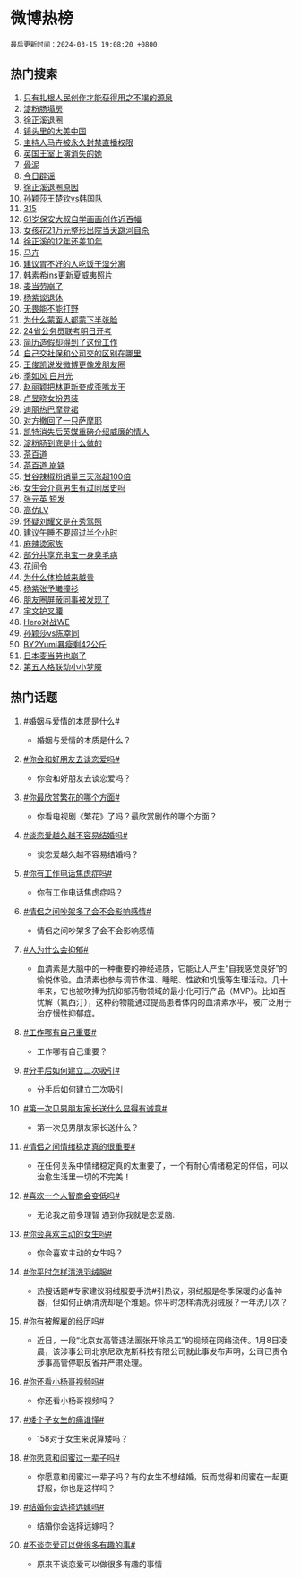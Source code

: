 # 微博热榜

`最后更新时间：2024-03-15 19:08:20 +0800`

## 热门搜索

1. [只有扎根人民创作才能获得用之不竭的源泉](https://m.weibo.cn/search?containerid=100103type%3D1%26t%3D10%26q%3D%23%E5%8F%AA%E6%9C%89%E6%89%8E%E6%A0%B9%E4%BA%BA%E6%B0%91%E5%88%9B%E4%BD%9C%E6%89%8D%E8%83%BD%E8%8E%B7%E5%BE%97%E7%94%A8%E4%B9%8B%E4%B8%8D%E7%AB%AD%E7%9A%84%E6%BA%90%E6%B3%89%23&stream_entry_id=51&isnewpage=1&extparam=seat%3D1%26dgr%3D0%26stream_entry_id%3D51%26q%3D%2523%25E5%258F%25AA%25E6%259C%2589%25E6%2589%258E%25E6%25A0%25B9%25E4%25BA%25BA%25E6%25B0%2591%25E5%2588%259B%25E4%25BD%259C%25E6%2589%258D%25E8%2583%25BD%25E8%258E%25B7%25E5%25BE%2597%25E7%2594%25A8%25E4%25B9%258B%25E4%25B8%258D%25E7%25AB%25AD%25E7%259A%2584%25E6%25BA%2590%25E6%25B3%2589%2523%26c_type%3D51%26filter_type%3Drealtimehot%26pos%3D0%26cate%3D10103%26display_time%3D1710500899%26pre_seqid%3D171050089941103275248)
1. [淀粉肠塌房](https://m.weibo.cn/search?containerid=100103type%3D1%26t%3D10%26q%3D%E6%B7%80%E7%B2%89%E8%82%A0%E5%A1%8C%E6%88%BF&stream_entry_id=31&isnewpage=1&extparam=seat%3D1%26flag%3D4%26dgr%3D0%26stream_entry_id%3D31%26c_type%3D31%26cate%3D5001%26band_rank%3D1%26lcate%3D5001%26realpos%3D1%26filter_type%3Drealtimehot%26pos%3D0%26q%3D%25E6%25B7%2580%25E7%25B2%2589%25E8%2582%25A0%25E5%25A1%258C%25E6%2588%25BF%26display_time%3D1710500899%26pre_seqid%3D171050089941103275248)
1. [徐正溪退圈](https://m.weibo.cn/search?containerid=100103type%3D1%26t%3D10%26q%3D%23%E5%BE%90%E6%AD%A3%E6%BA%AA%E9%80%80%E5%9C%88%23&stream_entry_id=31&isnewpage=1&extparam=seat%3D1%26flag%3D16%26dgr%3D0%26stream_entry_id%3D31%26c_type%3D31%26cate%3D5001%26band_rank%3D2%26lcate%3D5001%26realpos%3D2%26filter_type%3Drealtimehot%26pos%3D1%26q%3D%2523%25E5%25BE%2590%25E6%25AD%25A3%25E6%25BA%25AA%25E9%2580%2580%25E5%259C%2588%2523%26display_time%3D1710500899%26pre_seqid%3D171050089941103275248)
1. [镜头里的大美中国](https://m.weibo.cn/search?containerid=100103type%3D1%26t%3D10%26q%3D%23%E9%95%9C%E5%A4%B4%E9%87%8C%E7%9A%84%E5%A4%A7%E7%BE%8E%E4%B8%AD%E5%9B%BD%23&stream_entry_id=31&isnewpage=1&extparam=seat%3D1%26flag%3D32768%26dgr%3D0%26stream_entry_id%3D31%26c_type%3D31%26cate%3D5001%26band_rank%3D3%26lcate%3D5001%26realpos%3D3%26filter_type%3Drealtimehot%26pos%3D2%26q%3D%2523%25E9%2595%259C%25E5%25A4%25B4%25E9%2587%258C%25E7%259A%2584%25E5%25A4%25A7%25E7%25BE%258E%25E4%25B8%25AD%25E5%259B%25BD%2523%26display_time%3D1710500899%26pre_seqid%3D171050089941103275248)
1. [主持人马卉被永久封禁直播权限](https://m.weibo.cn/search?containerid=100103type%3D1%26t%3D10%26q%3D%23%E4%B8%BB%E6%8C%81%E4%BA%BA%E9%A9%AC%E5%8D%89%E8%A2%AB%E6%B0%B8%E4%B9%85%E5%B0%81%E7%A6%81%E7%9B%B4%E6%92%AD%E6%9D%83%E9%99%90%23&stream_entry_id=31&isnewpage=1&extparam=seat%3D1%26flag%3D2%26dgr%3D0%26stream_entry_id%3D31%26c_type%3D31%26cate%3D5001%26band_rank%3D4%26lcate%3D5001%26realpos%3D4%26filter_type%3Drealtimehot%26pos%3D3%26q%3D%2523%25E4%25B8%25BB%25E6%258C%2581%25E4%25BA%25BA%25E9%25A9%25AC%25E5%258D%2589%25E8%25A2%25AB%25E6%25B0%25B8%25E4%25B9%2585%25E5%25B0%2581%25E7%25A6%2581%25E7%259B%25B4%25E6%2592%25AD%25E6%259D%2583%25E9%2599%2590%2523%26display_time%3D1710500899%26pre_seqid%3D171050089941103275248)
1. [英国王室上演消失的她](https://m.weibo.cn/search?containerid=100103type%3D1%26t%3D10%26q%3D%23%E8%8B%B1%E5%9B%BD%E7%8E%8B%E5%AE%A4%E4%B8%8A%E6%BC%94%E6%B6%88%E5%A4%B1%E7%9A%84%E5%A5%B9%23&stream_entry_id=31&isnewpage=1&extparam=seat%3D1%26flag%3D1%26dgr%3D0%26stream_entry_id%3D31%26c_type%3D31%26cate%3D5001%26band_rank%3D5%26lcate%3D5001%26realpos%3D5%26filter_type%3Drealtimehot%26pos%3D4%26q%3D%2523%25E8%258B%25B1%25E5%259B%25BD%25E7%258E%258B%25E5%25AE%25A4%25E4%25B8%258A%25E6%25BC%2594%25E6%25B6%2588%25E5%25A4%25B1%25E7%259A%2584%25E5%25A5%25B9%2523%26display_time%3D1710500899%26pre_seqid%3D171050089941103275248)
1. [骨泥](https://m.weibo.cn/search?containerid=100103type%3D1%26t%3D10%26q%3D%E9%AA%A8%E6%B3%A5&stream_entry_id=31&isnewpage=1&extparam=seat%3D1%26flag%3D1%26dgr%3D0%26stream_entry_id%3D31%26c_type%3D31%26cate%3D5001%26band_rank%3D6%26lcate%3D5001%26realpos%3D6%26filter_type%3Drealtimehot%26pos%3D5%26q%3D%25E9%25AA%25A8%25E6%25B3%25A5%26display_time%3D1710500899%26pre_seqid%3D171050089941103275248)
1. [今日辟谣](https://m.weibo.cn/search?containerid=100103type%3D1%26t%3D10%26q%3D%23%E4%BB%8A%E6%97%A5%E8%BE%9F%E8%B0%A3%23&stream_entry_id=31&isnewpage=1&extparam=seat%3D1%26dgr%3D0%26stream_entry_id%3D31%26c_type%3D31%26adid%3D225730%26cate%3D5001%26band_rank%3D7%26is_ad_pos%3D1%26lcate%3D5001%26filter_type%3Drealtimehot%26pos%3D6%26q%3D%2523%25E4%25BB%258A%25E6%2597%25A5%25E8%25BE%259F%25E8%25B0%25A3%2523%26display_time%3D1710500899%26pre_seqid%3D171050089941103275248)
1. [徐正溪退圈原因](https://m.weibo.cn/search?containerid=100103type%3D1%26t%3D10%26q%3D%23%E5%BE%90%E6%AD%A3%E6%BA%AA%E9%80%80%E5%9C%88%E5%8E%9F%E5%9B%A0%23&stream_entry_id=31&isnewpage=1&extparam=seat%3D1%26flag%3D1%26dgr%3D0%26stream_entry_id%3D31%26c_type%3D31%26cate%3D5001%26band_rank%3D7%26lcate%3D5001%26realpos%3D7%26filter_type%3Drealtimehot%26pos%3D7%26q%3D%2523%25E5%25BE%2590%25E6%25AD%25A3%25E6%25BA%25AA%25E9%2580%2580%25E5%259C%2588%25E5%258E%259F%25E5%259B%25A0%2523%26display_time%3D1710500899%26pre_seqid%3D171050089941103275248)
1. [孙颖莎王楚钦vs韩国队](https://m.weibo.cn/search?containerid=100103type%3D1%26t%3D10%26q%3D%23%E5%AD%99%E9%A2%96%E8%8E%8E%E7%8E%8B%E6%A5%9A%E9%92%A6vs%E9%9F%A9%E5%9B%BD%E9%98%9F%23&stream_entry_id=31&isnewpage=1&extparam=seat%3D1%26flag%3D1%26dgr%3D0%26stream_entry_id%3D31%26c_type%3D31%26cate%3D5001%26band_rank%3D8%26lcate%3D5001%26realpos%3D8%26filter_type%3Drealtimehot%26pos%3D8%26q%3D%2523%25E5%25AD%2599%25E9%25A2%2596%25E8%258E%258E%25E7%258E%258B%25E6%25A5%259A%25E9%2592%25A6vs%25E9%259F%25A9%25E5%259B%25BD%25E9%2598%259F%2523%26display_time%3D1710500899%26pre_seqid%3D171050089941103275248)
1. [315](https://m.weibo.cn/search?containerid=100103type%3D1%26t%3D10%26q%3D315&stream_entry_id=31&isnewpage=1&extparam=seat%3D1%26flag%3D16%26dgr%3D0%26stream_entry_id%3D31%26c_type%3D31%26cate%3D5001%26band_rank%3D9%26lcate%3D5001%26realpos%3D9%26filter_type%3Drealtimehot%26pos%3D9%26q%3D315%26display_time%3D1710500899%26pre_seqid%3D171050089941103275248)
1. [61岁保安大叔自学画画创作近百幅](https://m.weibo.cn/search?containerid=100103type%3D1%26t%3D10%26q%3D%2361%E5%B2%81%E4%BF%9D%E5%AE%89%E5%A4%A7%E5%8F%94%E8%87%AA%E5%AD%A6%E7%94%BB%E7%94%BB%E5%88%9B%E4%BD%9C%E8%BF%91%E7%99%BE%E5%B9%85%23&stream_entry_id=31&isnewpage=1&extparam=seat%3D1%26flag%3D32768%26dgr%3D0%26stream_entry_id%3D31%26c_type%3D31%26cate%3D5001%26band_rank%3D10%26lcate%3D5001%26realpos%3D10%26filter_type%3Drealtimehot%26pos%3D10%26q%3D%252361%25E5%25B2%2581%25E4%25BF%259D%25E5%25AE%2589%25E5%25A4%25A7%25E5%258F%2594%25E8%2587%25AA%25E5%25AD%25A6%25E7%2594%25BB%25E7%2594%25BB%25E5%2588%259B%25E4%25BD%259C%25E8%25BF%2591%25E7%2599%25BE%25E5%25B9%2585%2523%26display_time%3D1710500899%26pre_seqid%3D171050089941103275248)
1. [女孩花21万元整形出院当天跳河自杀](https://m.weibo.cn/search?containerid=100103type%3D1%26t%3D10%26q%3D%23%E5%A5%B3%E5%AD%A9%E8%8A%B121%E4%B8%87%E5%85%83%E6%95%B4%E5%BD%A2%E5%87%BA%E9%99%A2%E5%BD%93%E5%A4%A9%E8%B7%B3%E6%B2%B3%E8%87%AA%E6%9D%80%23&stream_entry_id=31&isnewpage=1&extparam=seat%3D1%26flag%3D2%26dgr%3D0%26stream_entry_id%3D31%26c_type%3D31%26cate%3D5001%26band_rank%3D11%26lcate%3D5001%26realpos%3D11%26filter_type%3Drealtimehot%26pos%3D11%26q%3D%2523%25E5%25A5%25B3%25E5%25AD%25A9%25E8%258A%25B121%25E4%25B8%2587%25E5%2585%2583%25E6%2595%25B4%25E5%25BD%25A2%25E5%2587%25BA%25E9%2599%25A2%25E5%25BD%2593%25E5%25A4%25A9%25E8%25B7%25B3%25E6%25B2%25B3%25E8%2587%25AA%25E6%259D%2580%2523%26display_time%3D1710500899%26pre_seqid%3D171050089941103275248)
1. [徐正溪的12年还差10年](https://m.weibo.cn/search?containerid=100103type%3D1%26t%3D10%26q%3D%23%E5%BE%90%E6%AD%A3%E6%BA%AA%E7%9A%8412%E5%B9%B4%E8%BF%98%E5%B7%AE10%E5%B9%B4%23&stream_entry_id=31&isnewpage=1&extparam=seat%3D1%26flag%3D0%26dgr%3D0%26stream_entry_id%3D31%26c_type%3D31%26cate%3D5001%26band_rank%3D12%26lcate%3D5001%26realpos%3D12%26filter_type%3Drealtimehot%26pos%3D12%26q%3D%2523%25E5%25BE%2590%25E6%25AD%25A3%25E6%25BA%25AA%25E7%259A%258412%25E5%25B9%25B4%25E8%25BF%2598%25E5%25B7%25AE10%25E5%25B9%25B4%2523%26display_time%3D1710500899%26pre_seqid%3D171050089941103275248)
1. [马卉](https://m.weibo.cn/search?containerid=100103type%3D1%26t%3D10%26q%3D%E9%A9%AC%E5%8D%89&stream_entry_id=31&isnewpage=1&extparam=seat%3D1%26flag%3D0%26dgr%3D0%26stream_entry_id%3D31%26c_type%3D31%26cate%3D5001%26band_rank%3D13%26lcate%3D5001%26realpos%3D13%26filter_type%3Drealtimehot%26pos%3D13%26q%3D%25E9%25A9%25AC%25E5%258D%2589%26display_time%3D1710500899%26pre_seqid%3D171050089941103275248)
1. [建议胃不好的人吃饭干湿分离](https://m.weibo.cn/search?containerid=100103type%3D1%26t%3D10%26q%3D%23%E5%BB%BA%E8%AE%AE%E8%83%83%E4%B8%8D%E5%A5%BD%E7%9A%84%E4%BA%BA%E5%90%83%E9%A5%AD%E5%B9%B2%E6%B9%BF%E5%88%86%E7%A6%BB%23&stream_entry_id=31&isnewpage=1&extparam=seat%3D1%26flag%3D1%26dgr%3D0%26stream_entry_id%3D31%26c_type%3D31%26cate%3D5001%26band_rank%3D14%26lcate%3D5001%26realpos%3D14%26filter_type%3Drealtimehot%26pos%3D14%26q%3D%2523%25E5%25BB%25BA%25E8%25AE%25AE%25E8%2583%2583%25E4%25B8%258D%25E5%25A5%25BD%25E7%259A%2584%25E4%25BA%25BA%25E5%2590%2583%25E9%25A5%25AD%25E5%25B9%25B2%25E6%25B9%25BF%25E5%2588%2586%25E7%25A6%25BB%2523%26display_time%3D1710500899%26pre_seqid%3D171050089941103275248)
1. [韩素希ins更新夏威夷照片](https://m.weibo.cn/search?containerid=100103type%3D1%26t%3D10%26q%3D%23%E9%9F%A9%E7%B4%A0%E5%B8%8Cins%E6%9B%B4%E6%96%B0%E5%A4%8F%E5%A8%81%E5%A4%B7%E7%85%A7%E7%89%87%23&stream_entry_id=31&isnewpage=1&extparam=seat%3D1%26flag%3D0%26dgr%3D0%26stream_entry_id%3D31%26c_type%3D31%26cate%3D5001%26band_rank%3D15%26lcate%3D5001%26realpos%3D15%26filter_type%3Drealtimehot%26pos%3D15%26q%3D%2523%25E9%259F%25A9%25E7%25B4%25A0%25E5%25B8%258Cins%25E6%259B%25B4%25E6%2596%25B0%25E5%25A4%258F%25E5%25A8%2581%25E5%25A4%25B7%25E7%2585%25A7%25E7%2589%2587%2523%26display_time%3D1710500899%26pre_seqid%3D171050089941103275248)
1. [麦当劳崩了](https://m.weibo.cn/search?containerid=100103type%3D1%26t%3D10%26q%3D%E9%BA%A6%E5%BD%93%E5%8A%B3%E5%B4%A9%E4%BA%86&stream_entry_id=31&isnewpage=1&extparam=seat%3D1%26flag%3D0%26dgr%3D0%26stream_entry_id%3D31%26c_type%3D31%26cate%3D5001%26band_rank%3D16%26lcate%3D5001%26realpos%3D16%26filter_type%3Drealtimehot%26pos%3D16%26q%3D%25E9%25BA%25A6%25E5%25BD%2593%25E5%258A%25B3%25E5%25B4%25A9%25E4%25BA%2586%26display_time%3D1710500899%26pre_seqid%3D171050089941103275248)
1. [杨紫谈退休](https://m.weibo.cn/search?containerid=100103type%3D1%26t%3D10%26q%3D%23%E6%9D%A8%E7%B4%AB%E8%B0%88%E9%80%80%E4%BC%91%23&stream_entry_id=31&isnewpage=1&extparam=seat%3D1%26flag%3D1%26dgr%3D0%26stream_entry_id%3D31%26c_type%3D31%26cate%3D5001%26band_rank%3D17%26lcate%3D5001%26realpos%3D17%26filter_type%3Drealtimehot%26pos%3D17%26q%3D%2523%25E6%259D%25A8%25E7%25B4%25AB%25E8%25B0%2588%25E9%2580%2580%25E4%25BC%2591%2523%26display_time%3D1710500899%26pre_seqid%3D171050089941103275248)
1. [无畏能不能打野](https://m.weibo.cn/search?containerid=100103type%3D1%26t%3D10%26q%3D%E6%97%A0%E7%95%8F%E8%83%BD%E4%B8%8D%E8%83%BD%E6%89%93%E9%87%8E&stream_entry_id=31&isnewpage=1&extparam=seat%3D1%26flag%3D1%26dgr%3D0%26stream_entry_id%3D31%26c_type%3D31%26cate%3D5001%26band_rank%3D18%26lcate%3D5001%26realpos%3D18%26filter_type%3Drealtimehot%26pos%3D18%26q%3D%25E6%2597%25A0%25E7%2595%258F%25E8%2583%25BD%25E4%25B8%258D%25E8%2583%25BD%25E6%2589%2593%25E9%2587%258E%26display_time%3D1710500899%26pre_seqid%3D171050089941103275248)
1. [为什么蒙面人都蒙下半张脸](https://m.weibo.cn/search?containerid=100103type%3D1%26t%3D10%26q%3D%23%E4%B8%BA%E4%BB%80%E4%B9%88%E8%92%99%E9%9D%A2%E4%BA%BA%E9%83%BD%E8%92%99%E4%B8%8B%E5%8D%8A%E5%BC%A0%E8%84%B8%23&stream_entry_id=31&isnewpage=1&extparam=seat%3D1%26flag%3D1%26dgr%3D0%26stream_entry_id%3D31%26c_type%3D31%26cate%3D5001%26band_rank%3D19%26lcate%3D5001%26realpos%3D19%26filter_type%3Drealtimehot%26pos%3D19%26q%3D%2523%25E4%25B8%25BA%25E4%25BB%2580%25E4%25B9%2588%25E8%2592%2599%25E9%259D%25A2%25E4%25BA%25BA%25E9%2583%25BD%25E8%2592%2599%25E4%25B8%258B%25E5%258D%258A%25E5%25BC%25A0%25E8%2584%25B8%2523%26display_time%3D1710500899%26pre_seqid%3D171050089941103275248)
1. [24省公务员联考明日开考](https://m.weibo.cn/search?containerid=100103type%3D1%26t%3D10%26q%3D%2324%E7%9C%81%E5%85%AC%E5%8A%A1%E5%91%98%E8%81%94%E8%80%83%E6%98%8E%E6%97%A5%E5%BC%80%E8%80%83%23&stream_entry_id=31&isnewpage=1&extparam=seat%3D1%26flag%3D1%26dgr%3D0%26stream_entry_id%3D31%26c_type%3D31%26cate%3D5001%26band_rank%3D20%26lcate%3D5001%26realpos%3D20%26filter_type%3Drealtimehot%26pos%3D20%26q%3D%252324%25E7%259C%2581%25E5%2585%25AC%25E5%258A%25A1%25E5%2591%2598%25E8%2581%2594%25E8%2580%2583%25E6%2598%258E%25E6%2597%25A5%25E5%25BC%2580%25E8%2580%2583%2523%26display_time%3D1710500899%26pre_seqid%3D171050089941103275248)
1. [简历造假却得到了这份工作](https://m.weibo.cn/search?containerid=100103type%3D1%26t%3D10%26q%3D%E7%AE%80%E5%8E%86%E9%80%A0%E5%81%87%E5%8D%B4%E5%BE%97%E5%88%B0%E4%BA%86%E8%BF%99%E4%BB%BD%E5%B7%A5%E4%BD%9C&stream_entry_id=31&isnewpage=1&extparam=seat%3D1%26flag%3D1%26dgr%3D0%26stream_entry_id%3D31%26c_type%3D31%26cate%3D5001%26band_rank%3D21%26lcate%3D5001%26realpos%3D21%26filter_type%3Drealtimehot%26pos%3D21%26q%3D%25E7%25AE%2580%25E5%258E%2586%25E9%2580%25A0%25E5%2581%2587%25E5%258D%25B4%25E5%25BE%2597%25E5%2588%25B0%25E4%25BA%2586%25E8%25BF%2599%25E4%25BB%25BD%25E5%25B7%25A5%25E4%25BD%259C%26display_time%3D1710500899%26pre_seqid%3D171050089941103275248)
1. [自己交社保和公司交的区别在哪里](https://m.weibo.cn/search?containerid=100103type%3D1%26t%3D10%26q%3D%23%E8%87%AA%E5%B7%B1%E4%BA%A4%E7%A4%BE%E4%BF%9D%E5%92%8C%E5%85%AC%E5%8F%B8%E4%BA%A4%E7%9A%84%E5%8C%BA%E5%88%AB%E5%9C%A8%E5%93%AA%E9%87%8C%23&stream_entry_id=31&isnewpage=1&extparam=seat%3D1%26flag%3D1%26dgr%3D0%26stream_entry_id%3D31%26c_type%3D31%26cate%3D5001%26band_rank%3D22%26lcate%3D5001%26realpos%3D22%26filter_type%3Drealtimehot%26pos%3D22%26q%3D%2523%25E8%2587%25AA%25E5%25B7%25B1%25E4%25BA%25A4%25E7%25A4%25BE%25E4%25BF%259D%25E5%2592%258C%25E5%2585%25AC%25E5%258F%25B8%25E4%25BA%25A4%25E7%259A%2584%25E5%258C%25BA%25E5%2588%25AB%25E5%259C%25A8%25E5%2593%25AA%25E9%2587%258C%2523%26display_time%3D1710500899%26pre_seqid%3D171050089941103275248)
1. [王俊凯说发微博更像发朋友圈](https://m.weibo.cn/search?containerid=100103type%3D1%26t%3D10%26q%3D%23%E7%8E%8B%E4%BF%8A%E5%87%AF%E8%AF%B4%E5%8F%91%E5%BE%AE%E5%8D%9A%E6%9B%B4%E5%83%8F%E5%8F%91%E6%9C%8B%E5%8F%8B%E5%9C%88%23&stream_entry_id=31&isnewpage=1&extparam=seat%3D1%26flag%3D1%26dgr%3D0%26stream_entry_id%3D31%26c_type%3D31%26cate%3D5001%26band_rank%3D23%26lcate%3D5001%26realpos%3D23%26filter_type%3Drealtimehot%26pos%3D23%26q%3D%2523%25E7%258E%258B%25E4%25BF%258A%25E5%2587%25AF%25E8%25AF%25B4%25E5%258F%2591%25E5%25BE%25AE%25E5%258D%259A%25E6%259B%25B4%25E5%2583%258F%25E5%258F%2591%25E6%259C%258B%25E5%258F%258B%25E5%259C%2588%2523%26display_time%3D1710500899%26pre_seqid%3D171050089941103275248)
1. [季如风 白月光](https://m.weibo.cn/search?containerid=100103type%3D1%26t%3D10%26q%3D%E5%AD%A3%E5%A6%82%E9%A3%8E+%E7%99%BD%E6%9C%88%E5%85%89&stream_entry_id=31&isnewpage=1&extparam=seat%3D1%26flag%3D0%26dgr%3D0%26stream_entry_id%3D31%26c_type%3D31%26cate%3D5001%26band_rank%3D24%26lcate%3D5001%26realpos%3D24%26filter_type%3Drealtimehot%26pos%3D24%26q%3D%25E5%25AD%25A3%25E5%25A6%2582%25E9%25A3%258E%2520%25E7%2599%25BD%25E6%259C%2588%25E5%2585%2589%26display_time%3D1710500899%26pre_seqid%3D171050089941103275248)
1. [赵丽颖把林更新夸成歪嘴龙王](https://m.weibo.cn/search?containerid=100103type%3D1%26t%3D10%26q%3D%E8%B5%B5%E4%B8%BD%E9%A2%96%E6%8A%8A%E6%9E%97%E6%9B%B4%E6%96%B0%E5%A4%B8%E6%88%90%E6%AD%AA%E5%98%B4%E9%BE%99%E7%8E%8B&stream_entry_id=31&isnewpage=1&extparam=seat%3D1%26flag%3D1%26dgr%3D0%26stream_entry_id%3D31%26c_type%3D31%26cate%3D5001%26band_rank%3D25%26lcate%3D5001%26realpos%3D25%26filter_type%3Drealtimehot%26pos%3D25%26q%3D%25E8%25B5%25B5%25E4%25B8%25BD%25E9%25A2%2596%25E6%258A%258A%25E6%259E%2597%25E6%259B%25B4%25E6%2596%25B0%25E5%25A4%25B8%25E6%2588%2590%25E6%25AD%25AA%25E5%2598%25B4%25E9%25BE%2599%25E7%258E%258B%26display_time%3D1710500899%26pre_seqid%3D171050089941103275248)
1. [卢昱晓女扮男装](https://m.weibo.cn/search?containerid=100103type%3D1%26t%3D10%26q%3D%E5%8D%A2%E6%98%B1%E6%99%93%E5%A5%B3%E6%89%AE%E7%94%B7%E8%A3%85&stream_entry_id=31&isnewpage=1&extparam=seat%3D1%26flag%3D0%26dgr%3D0%26stream_entry_id%3D31%26c_type%3D31%26cate%3D5001%26band_rank%3D26%26lcate%3D5001%26realpos%3D26%26filter_type%3Drealtimehot%26pos%3D26%26q%3D%25E5%258D%25A2%25E6%2598%25B1%25E6%2599%2593%25E5%25A5%25B3%25E6%2589%25AE%25E7%2594%25B7%25E8%25A3%2585%26display_time%3D1710500899%26pre_seqid%3D171050089941103275248)
1. [迪丽热巴摩登裙](https://m.weibo.cn/search?containerid=100103type%3D1%26t%3D10%26q%3D%23%E8%BF%AA%E4%B8%BD%E7%83%AD%E5%B7%B4%E6%91%A9%E7%99%BB%E8%A3%99%23&stream_entry_id=31&isnewpage=1&extparam=seat%3D1%26flag%3D0%26dgr%3D0%26stream_entry_id%3D31%26c_type%3D31%26cate%3D5001%26band_rank%3D27%26lcate%3D5001%26realpos%3D27%26filter_type%3Drealtimehot%26pos%3D27%26q%3D%2523%25E8%25BF%25AA%25E4%25B8%25BD%25E7%2583%25AD%25E5%25B7%25B4%25E6%2591%25A9%25E7%2599%25BB%25E8%25A3%2599%2523%26display_time%3D1710500899%26pre_seqid%3D171050089941103275248)
1. [对方撤回了一只萨摩耶](https://m.weibo.cn/search?containerid=100103type%3D1%26t%3D10%26q%3D%E5%AF%B9%E6%96%B9%E6%92%A4%E5%9B%9E%E4%BA%86%E4%B8%80%E5%8F%AA%E8%90%A8%E6%91%A9%E8%80%B6&stream_entry_id=31&isnewpage=1&extparam=seat%3D1%26flag%3D1%26dgr%3D0%26stream_entry_id%3D31%26c_type%3D31%26cate%3D5001%26band_rank%3D28%26lcate%3D5001%26realpos%3D28%26filter_type%3Drealtimehot%26pos%3D28%26q%3D%25E5%25AF%25B9%25E6%2596%25B9%25E6%2592%25A4%25E5%259B%259E%25E4%25BA%2586%25E4%25B8%2580%25E5%258F%25AA%25E8%2590%25A8%25E6%2591%25A9%25E8%2580%25B6%26display_time%3D1710500899%26pre_seqid%3D171050089941103275248)
1. [凯特消失后英媒重磅介绍威廉的情人](https://m.weibo.cn/search?containerid=100103type%3D1%26t%3D10%26q%3D%23%E5%87%AF%E7%89%B9%E6%B6%88%E5%A4%B1%E5%90%8E%E8%8B%B1%E5%AA%92%E9%87%8D%E7%A3%85%E4%BB%8B%E7%BB%8D%E5%A8%81%E5%BB%89%E7%9A%84%E6%83%85%E4%BA%BA%23&stream_entry_id=31&isnewpage=1&extparam=seat%3D1%26flag%3D0%26dgr%3D0%26stream_entry_id%3D31%26c_type%3D31%26cate%3D5001%26band_rank%3D29%26lcate%3D5001%26realpos%3D29%26filter_type%3Drealtimehot%26pos%3D29%26q%3D%2523%25E5%2587%25AF%25E7%2589%25B9%25E6%25B6%2588%25E5%25A4%25B1%25E5%2590%258E%25E8%258B%25B1%25E5%25AA%2592%25E9%2587%258D%25E7%25A3%2585%25E4%25BB%258B%25E7%25BB%258D%25E5%25A8%2581%25E5%25BB%2589%25E7%259A%2584%25E6%2583%2585%25E4%25BA%25BA%2523%26display_time%3D1710500899%26pre_seqid%3D171050089941103275248)
1. [淀粉肠到底是什么做的](https://m.weibo.cn/search?containerid=100103type%3D1%26t%3D10%26q%3D%23%E6%B7%80%E7%B2%89%E8%82%A0%E5%88%B0%E5%BA%95%E6%98%AF%E4%BB%80%E4%B9%88%E5%81%9A%E7%9A%84%23&stream_entry_id=31&isnewpage=1&extparam=seat%3D1%26flag%3D1%26dgr%3D0%26stream_entry_id%3D31%26c_type%3D31%26cate%3D5001%26band_rank%3D30%26lcate%3D5001%26realpos%3D30%26filter_type%3Drealtimehot%26pos%3D30%26q%3D%2523%25E6%25B7%2580%25E7%25B2%2589%25E8%2582%25A0%25E5%2588%25B0%25E5%25BA%2595%25E6%2598%25AF%25E4%25BB%2580%25E4%25B9%2588%25E5%2581%259A%25E7%259A%2584%2523%26display_time%3D1710500899%26pre_seqid%3D171050089941103275248)
1. [茶百道](https://m.weibo.cn/search?containerid=100103type%3D1%26t%3D10%26q%3D%E8%8C%B6%E7%99%BE%E9%81%93&stream_entry_id=31&isnewpage=1&extparam=seat%3D1%26flag%3D1%26dgr%3D0%26stream_entry_id%3D31%26c_type%3D31%26cate%3D5001%26band_rank%3D31%26lcate%3D5001%26realpos%3D31%26filter_type%3Drealtimehot%26pos%3D31%26q%3D%25E8%258C%25B6%25E7%2599%25BE%25E9%2581%2593%26display_time%3D1710500899%26pre_seqid%3D171050089941103275248)
1. [茶百道 崩铁](https://m.weibo.cn/search?containerid=100103type%3D1%26t%3D10%26q%3D%E8%8C%B6%E7%99%BE%E9%81%93+%E5%B4%A9%E9%93%81&stream_entry_id=31&isnewpage=1&extparam=seat%3D1%26flag%3D0%26dgr%3D0%26stream_entry_id%3D31%26c_type%3D31%26cate%3D5001%26band_rank%3D32%26lcate%3D5001%26realpos%3D32%26filter_type%3Drealtimehot%26pos%3D32%26q%3D%25E8%258C%25B6%25E7%2599%25BE%25E9%2581%2593%2520%25E5%25B4%25A9%25E9%2593%2581%26display_time%3D1710500899%26pre_seqid%3D171050089941103275248)
1. [甘谷辣椒粉销量三天涨超100倍](https://m.weibo.cn/search?containerid=100103type%3D1%26t%3D10%26q%3D%23%E7%94%98%E8%B0%B7%E8%BE%A3%E6%A4%92%E7%B2%89%E9%94%80%E9%87%8F%E4%B8%89%E5%A4%A9%E6%B6%A8%E8%B6%85100%E5%80%8D%23&stream_entry_id=31&isnewpage=1&extparam=seat%3D1%26flag%3D1%26dgr%3D0%26stream_entry_id%3D31%26c_type%3D31%26cate%3D5001%26band_rank%3D33%26lcate%3D5001%26realpos%3D33%26filter_type%3Drealtimehot%26pos%3D33%26q%3D%2523%25E7%2594%2598%25E8%25B0%25B7%25E8%25BE%25A3%25E6%25A4%2592%25E7%25B2%2589%25E9%2594%2580%25E9%2587%258F%25E4%25B8%2589%25E5%25A4%25A9%25E6%25B6%25A8%25E8%25B6%2585100%25E5%2580%258D%2523%26display_time%3D1710500899%26pre_seqid%3D171050089941103275248)
1. [女生会介意男生有过同居史吗](https://m.weibo.cn/search?containerid=100103type%3D1%26t%3D10%26q%3D%23%E5%A5%B3%E7%94%9F%E4%BC%9A%E4%BB%8B%E6%84%8F%E7%94%B7%E7%94%9F%E6%9C%89%E8%BF%87%E5%90%8C%E5%B1%85%E5%8F%B2%E5%90%97%23&stream_entry_id=31&isnewpage=1&extparam=seat%3D1%26flag%3D0%26dgr%3D0%26stream_entry_id%3D31%26c_type%3D31%26cate%3D5001%26band_rank%3D34%26lcate%3D5001%26realpos%3D34%26filter_type%3Drealtimehot%26pos%3D34%26q%3D%2523%25E5%25A5%25B3%25E7%2594%259F%25E4%25BC%259A%25E4%25BB%258B%25E6%2584%258F%25E7%2594%25B7%25E7%2594%259F%25E6%259C%2589%25E8%25BF%2587%25E5%2590%258C%25E5%25B1%2585%25E5%258F%25B2%25E5%2590%2597%2523%26display_time%3D1710500899%26pre_seqid%3D171050089941103275248)
1. [张元英 短发](https://m.weibo.cn/search?containerid=100103type%3D1%26t%3D10%26q%3D%E5%BC%A0%E5%85%83%E8%8B%B1+%E7%9F%AD%E5%8F%91&stream_entry_id=31&isnewpage=1&extparam=seat%3D1%26flag%3D0%26dgr%3D0%26stream_entry_id%3D31%26c_type%3D31%26cate%3D5001%26band_rank%3D35%26lcate%3D5001%26realpos%3D35%26filter_type%3Drealtimehot%26pos%3D35%26q%3D%25E5%25BC%25A0%25E5%2585%2583%25E8%258B%25B1%2520%25E7%259F%25AD%25E5%258F%2591%26display_time%3D1710500899%26pre_seqid%3D171050089941103275248)
1. [高仿LV](https://m.weibo.cn/search?containerid=100103type%3D1%26t%3D10%26q%3D%E9%AB%98%E4%BB%BFLV&stream_entry_id=31&isnewpage=1&extparam=seat%3D1%26flag%3D1%26dgr%3D0%26stream_entry_id%3D31%26c_type%3D31%26cate%3D5001%26band_rank%3D36%26lcate%3D5001%26realpos%3D36%26filter_type%3Drealtimehot%26pos%3D36%26q%3D%25E9%25AB%2598%25E4%25BB%25BFLV%26display_time%3D1710500899%26pre_seqid%3D171050089941103275248)
1. [怀疑刘耀文是在秀驾照](https://m.weibo.cn/search?containerid=100103type%3D1%26t%3D10%26q%3D%23%E6%80%80%E7%96%91%E5%88%98%E8%80%80%E6%96%87%E6%98%AF%E5%9C%A8%E7%A7%80%E9%A9%BE%E7%85%A7%23&stream_entry_id=31&isnewpage=1&extparam=seat%3D1%26flag%3D0%26dgr%3D0%26stream_entry_id%3D31%26c_type%3D31%26cate%3D5001%26band_rank%3D37%26lcate%3D5001%26realpos%3D37%26filter_type%3Drealtimehot%26pos%3D37%26q%3D%2523%25E6%2580%2580%25E7%2596%2591%25E5%2588%2598%25E8%2580%2580%25E6%2596%2587%25E6%2598%25AF%25E5%259C%25A8%25E7%25A7%2580%25E9%25A9%25BE%25E7%2585%25A7%2523%26display_time%3D1710500899%26pre_seqid%3D171050089941103275248)
1. [建议午睡不要超过半个小时](https://m.weibo.cn/search?containerid=100103type%3D1%26t%3D10%26q%3D%23%E5%BB%BA%E8%AE%AE%E5%8D%88%E7%9D%A1%E4%B8%8D%E8%A6%81%E8%B6%85%E8%BF%87%E5%8D%8A%E4%B8%AA%E5%B0%8F%E6%97%B6%23&stream_entry_id=31&isnewpage=1&extparam=seat%3D1%26flag%3D0%26dgr%3D0%26stream_entry_id%3D31%26c_type%3D31%26cate%3D5001%26band_rank%3D38%26lcate%3D5001%26realpos%3D38%26filter_type%3Drealtimehot%26pos%3D38%26q%3D%2523%25E5%25BB%25BA%25E8%25AE%25AE%25E5%258D%2588%25E7%259D%25A1%25E4%25B8%258D%25E8%25A6%2581%25E8%25B6%2585%25E8%25BF%2587%25E5%258D%258A%25E4%25B8%25AA%25E5%25B0%258F%25E6%2597%25B6%2523%26display_time%3D1710500899%26pre_seqid%3D171050089941103275248)
1. [麻辣烫家族](https://m.weibo.cn/search?containerid=100103type%3D1%26t%3D10%26q%3D%23%E9%BA%BB%E8%BE%A3%E7%83%AB%E5%AE%B6%E6%97%8F%23&stream_entry_id=31&isnewpage=1&extparam=seat%3D1%26flag%3D1%26dgr%3D0%26stream_entry_id%3D31%26c_type%3D31%26cate%3D5001%26band_rank%3D39%26lcate%3D5001%26realpos%3D39%26filter_type%3Drealtimehot%26pos%3D39%26q%3D%2523%25E9%25BA%25BB%25E8%25BE%25A3%25E7%2583%25AB%25E5%25AE%25B6%25E6%2597%258F%2523%26display_time%3D1710500899%26pre_seqid%3D171050089941103275248)
1. [部分共享充电宝一身臭毛病](https://m.weibo.cn/search?containerid=100103type%3D1%26t%3D10%26q%3D%23%E9%83%A8%E5%88%86%E5%85%B1%E4%BA%AB%E5%85%85%E7%94%B5%E5%AE%9D%E4%B8%80%E8%BA%AB%E8%87%AD%E6%AF%9B%E7%97%85%23&stream_entry_id=31&isnewpage=1&extparam=seat%3D1%26flag%3D1%26dgr%3D0%26stream_entry_id%3D31%26c_type%3D31%26cate%3D5001%26band_rank%3D40%26lcate%3D5001%26realpos%3D40%26filter_type%3Drealtimehot%26pos%3D40%26q%3D%2523%25E9%2583%25A8%25E5%2588%2586%25E5%2585%25B1%25E4%25BA%25AB%25E5%2585%2585%25E7%2594%25B5%25E5%25AE%259D%25E4%25B8%2580%25E8%25BA%25AB%25E8%2587%25AD%25E6%25AF%259B%25E7%2597%2585%2523%26display_time%3D1710500899%26pre_seqid%3D171050089941103275248)
1. [花间令](https://m.weibo.cn/search?containerid=100103type%3D1%26t%3D10%26q%3D%E8%8A%B1%E9%97%B4%E4%BB%A4&stream_entry_id=31&isnewpage=1&extparam=seat%3D1%26flag%3D1%26dgr%3D0%26stream_entry_id%3D31%26c_type%3D31%26cate%3D5001%26band_rank%3D41%26lcate%3D5001%26realpos%3D41%26filter_type%3Drealtimehot%26pos%3D41%26q%3D%25E8%258A%25B1%25E9%2597%25B4%25E4%25BB%25A4%26display_time%3D1710500899%26pre_seqid%3D171050089941103275248)
1. [为什么体检越来越贵](https://m.weibo.cn/search?containerid=100103type%3D1%26t%3D10%26q%3D%23%E4%B8%BA%E4%BB%80%E4%B9%88%E4%BD%93%E6%A3%80%E8%B6%8A%E6%9D%A5%E8%B6%8A%E8%B4%B5%23&stream_entry_id=31&isnewpage=1&extparam=seat%3D1%26flag%3D1%26dgr%3D0%26stream_entry_id%3D31%26c_type%3D31%26cate%3D5001%26band_rank%3D42%26lcate%3D5001%26realpos%3D42%26filter_type%3Drealtimehot%26pos%3D42%26q%3D%2523%25E4%25B8%25BA%25E4%25BB%2580%25E4%25B9%2588%25E4%25BD%2593%25E6%25A3%2580%25E8%25B6%258A%25E6%259D%25A5%25E8%25B6%258A%25E8%25B4%25B5%2523%26display_time%3D1710500899%26pre_seqid%3D171050089941103275248)
1. [杨紫张予曦撞衫](https://m.weibo.cn/search?containerid=100103type%3D1%26t%3D10%26q%3D%23%E6%9D%A8%E7%B4%AB%E5%BC%A0%E4%BA%88%E6%9B%A6%E6%92%9E%E8%A1%AB%23&stream_entry_id=31&isnewpage=1&extparam=seat%3D1%26flag%3D0%26dgr%3D0%26stream_entry_id%3D31%26c_type%3D31%26cate%3D5001%26band_rank%3D43%26lcate%3D5001%26realpos%3D43%26filter_type%3Drealtimehot%26pos%3D43%26q%3D%2523%25E6%259D%25A8%25E7%25B4%25AB%25E5%25BC%25A0%25E4%25BA%2588%25E6%259B%25A6%25E6%2592%259E%25E8%25A1%25AB%2523%26display_time%3D1710500899%26pre_seqid%3D171050089941103275248)
1. [朋友圈屏蔽同事被发现了](https://m.weibo.cn/search?containerid=100103type%3D1%26t%3D10%26q%3D%23%E6%9C%8B%E5%8F%8B%E5%9C%88%E5%B1%8F%E8%94%BD%E5%90%8C%E4%BA%8B%E8%A2%AB%E5%8F%91%E7%8E%B0%E4%BA%86%23&stream_entry_id=31&isnewpage=1&extparam=seat%3D1%26flag%3D0%26dgr%3D0%26stream_entry_id%3D31%26c_type%3D31%26cate%3D5001%26band_rank%3D44%26lcate%3D5001%26realpos%3D44%26filter_type%3Drealtimehot%26pos%3D44%26q%3D%2523%25E6%259C%258B%25E5%258F%258B%25E5%259C%2588%25E5%25B1%258F%25E8%2594%25BD%25E5%2590%258C%25E4%25BA%258B%25E8%25A2%25AB%25E5%258F%2591%25E7%258E%25B0%25E4%25BA%2586%2523%26display_time%3D1710500899%26pre_seqid%3D171050089941103275248)
1. [宇文护叉腰](https://m.weibo.cn/search?containerid=100103type%3D1%26t%3D10%26q%3D%E5%AE%87%E6%96%87%E6%8A%A4%E5%8F%89%E8%85%B0&stream_entry_id=31&isnewpage=1&extparam=seat%3D1%26flag%3D1%26dgr%3D0%26stream_entry_id%3D31%26c_type%3D31%26cate%3D5001%26band_rank%3D45%26lcate%3D5001%26realpos%3D45%26filter_type%3Drealtimehot%26pos%3D45%26q%3D%25E5%25AE%2587%25E6%2596%2587%25E6%258A%25A4%25E5%258F%2589%25E8%2585%25B0%26display_time%3D1710500899%26pre_seqid%3D171050089941103275248)
1. [Hero对战WE](https://m.weibo.cn/search?containerid=100103type%3D1%26t%3D10%26q%3D%23Hero%E5%AF%B9%E6%88%98WE%23&stream_entry_id=31&isnewpage=1&extparam=seat%3D1%26flag%3D1%26dgr%3D0%26stream_entry_id%3D31%26c_type%3D31%26cate%3D5001%26band_rank%3D46%26lcate%3D5001%26realpos%3D46%26filter_type%3Drealtimehot%26pos%3D46%26q%3D%2523Hero%25E5%25AF%25B9%25E6%2588%2598WE%2523%26display_time%3D1710500899%26pre_seqid%3D171050089941103275248)
1. [孙颖莎vs陈幸同](https://m.weibo.cn/search?containerid=100103type%3D1%26t%3D10%26q%3D%23%E5%AD%99%E9%A2%96%E8%8E%8Evs%E9%99%88%E5%B9%B8%E5%90%8C%23&stream_entry_id=31&isnewpage=1&extparam=seat%3D1%26flag%3D0%26dgr%3D0%26stream_entry_id%3D31%26c_type%3D31%26cate%3D5001%26band_rank%3D47%26lcate%3D5001%26realpos%3D47%26filter_type%3Drealtimehot%26pos%3D47%26q%3D%2523%25E5%25AD%2599%25E9%25A2%2596%25E8%258E%258Evs%25E9%2599%2588%25E5%25B9%25B8%25E5%2590%258C%2523%26display_time%3D1710500899%26pre_seqid%3D171050089941103275248)
1. [BY2Yumi暴瘦剩42公斤](https://m.weibo.cn/search?containerid=100103type%3D1%26t%3D10%26q%3D%23BY2Yumi%E6%9A%B4%E7%98%A6%E5%89%A942%E5%85%AC%E6%96%A4%23&stream_entry_id=31&isnewpage=1&extparam=seat%3D1%26flag%3D0%26dgr%3D0%26stream_entry_id%3D31%26c_type%3D31%26cate%3D5001%26band_rank%3D48%26lcate%3D5001%26realpos%3D48%26filter_type%3Drealtimehot%26pos%3D48%26q%3D%2523BY2Yumi%25E6%259A%25B4%25E7%2598%25A6%25E5%2589%25A942%25E5%2585%25AC%25E6%2596%25A4%2523%26display_time%3D1710500899%26pre_seqid%3D171050089941103275248)
1. [日本麦当劳也崩了](https://m.weibo.cn/search?containerid=100103type%3D1%26t%3D10%26q%3D%23%E6%97%A5%E6%9C%AC%E9%BA%A6%E5%BD%93%E5%8A%B3%E4%B9%9F%E5%B4%A9%E4%BA%86%23&stream_entry_id=31&isnewpage=1&extparam=seat%3D1%26flag%3D0%26dgr%3D0%26stream_entry_id%3D31%26c_type%3D31%26cate%3D5001%26band_rank%3D49%26lcate%3D5001%26realpos%3D49%26filter_type%3Drealtimehot%26pos%3D49%26q%3D%2523%25E6%2597%25A5%25E6%259C%25AC%25E9%25BA%25A6%25E5%25BD%2593%25E5%258A%25B3%25E4%25B9%259F%25E5%25B4%25A9%25E4%25BA%2586%2523%26display_time%3D1710500899%26pre_seqid%3D171050089941103275248)
1. [第五人格联动小小梦魇](https://m.weibo.cn/search?containerid=100103type%3D1%26t%3D10%26q%3D%23%E7%AC%AC%E4%BA%94%E4%BA%BA%E6%A0%BC%E8%81%94%E5%8A%A8%E5%B0%8F%E5%B0%8F%E6%A2%A6%E9%AD%87%23&stream_entry_id=31&isnewpage=1&extparam=seat%3D1%26flag%3D1%26dgr%3D0%26stream_entry_id%3D31%26c_type%3D31%26cate%3D5001%26band_rank%3D50%26lcate%3D5001%26realpos%3D50%26filter_type%3Drealtimehot%26pos%3D50%26q%3D%2523%25E7%25AC%25AC%25E4%25BA%2594%25E4%25BA%25BA%25E6%25A0%25BC%25E8%2581%2594%25E5%258A%25A8%25E5%25B0%258F%25E5%25B0%258F%25E6%25A2%25A6%25E9%25AD%2587%2523%26display_time%3D1710500899%26pre_seqid%3D171050089941103275248)

## 热门话题

1. [#婚姻与爱情的本质是什么#](https://m.weibo.cn/search?containerid=231522type%3D1%26t%3D10%26q%3D%23%E5%A9%9A%E5%A7%BB%E4%B8%8E%E7%88%B1%E6%83%85%E7%9A%84%E6%9C%AC%E8%B4%A8%E6%98%AF%E4%BB%80%E4%B9%88%23&stream_entry_id=128&isnewpage=1&extparam=seat%3D1%26unitid%3D1704881162756%26cate%3D5004%26lcate%3D5004%26dgr%3D0%26c_type%3D128%26pos%3D1-0-0%26display_time%3D1710500900%26pre_seqid%3D171050090041804263201)
    - 婚姻与爱情的本质是什么？

1. [#你会和好朋友去谈恋爱吗#](https://m.weibo.cn/search?containerid=231522type%3D1%26t%3D10%26q%3D%23%E4%BD%A0%E4%BC%9A%E5%92%8C%E5%A5%BD%E6%9C%8B%E5%8F%8B%E5%8E%BB%E8%B0%88%E6%81%8B%E7%88%B1%E5%90%97%23&stream_entry_id=128&isnewpage=1&extparam=seat%3D1%26unitid%3D1704849959446%26cate%3D5004%26lcate%3D5004%26dgr%3D0%26c_type%3D128%26pos%3D1-0-1%26display_time%3D1710500900%26pre_seqid%3D171050090041804263201)
    - 你会和好朋友去谈恋爱吗？

1. [#你最欣赏繁花的哪个方面#](https://m.weibo.cn/search?containerid=231522type%3D1%26t%3D10%26q%3D%23%E4%BD%A0%E6%9C%80%E6%AC%A3%E8%B5%8F%E7%B9%81%E8%8A%B1%E7%9A%84%E5%93%AA%E4%B8%AA%E6%96%B9%E9%9D%A2%23&stream_entry_id=128&isnewpage=1&extparam=seat%3D1%26unitid%3D1704872158127%26cate%3D5004%26lcate%3D5004%26dgr%3D0%26c_type%3D128%26pos%3D1-0-2%26display_time%3D1710500900%26pre_seqid%3D171050090041804263201)
    - 你看电视剧《繁花》了吗？最欣赏剧作的哪个方面？

1. [#谈恋爱越久越不容易结婚吗#](https://m.weibo.cn/search?containerid=231522type%3D1%26t%3D10%26q%3D%23%E8%B0%88%E6%81%8B%E7%88%B1%E8%B6%8A%E4%B9%85%E8%B6%8A%E4%B8%8D%E5%AE%B9%E6%98%93%E7%BB%93%E5%A9%9A%E5%90%97%23&stream_entry_id=128&isnewpage=1&extparam=seat%3D1%26unitid%3D1704871559387%26cate%3D5004%26lcate%3D5004%26dgr%3D0%26c_type%3D128%26pos%3D1-0-3%26display_time%3D1710500900%26pre_seqid%3D171050090041804263201)
    - 谈恋爱越久越不容易结婚吗？

1. [#你有工作电话焦虑症吗#](https://m.weibo.cn/search?containerid=231522type%3D1%26t%3D10%26q%3D%23%E4%BD%A0%E6%9C%89%E5%B7%A5%E4%BD%9C%E7%94%B5%E8%AF%9D%E7%84%A6%E8%99%91%E7%97%87%E5%90%97%23&stream_entry_id=128&isnewpage=1&extparam=seat%3D1%26unitid%3D1704877884678%26cate%3D5004%26lcate%3D5004%26dgr%3D0%26c_type%3D128%26pos%3D1-0-4%26display_time%3D1710500900%26pre_seqid%3D171050090041804263201)
    - 你有工作电话焦虑症吗？

1. [#情侣之间吵架多了会不会影响感情#](https://m.weibo.cn/search?containerid=231522type%3D1%26t%3D10%26q%3D%23%E6%83%85%E4%BE%A3%E4%B9%8B%E9%97%B4%E5%90%B5%E6%9E%B6%E5%A4%9A%E4%BA%86%E4%BC%9A%E4%B8%8D%E4%BC%9A%E5%BD%B1%E5%93%8D%E6%84%9F%E6%83%85%23&stream_entry_id=128&isnewpage=1&extparam=seat%3D1%26unitid%3D1704792093809%26cate%3D5004%26lcate%3D5004%26dgr%3D0%26c_type%3D128%26pos%3D1-0-5%26display_time%3D1710500900%26pre_seqid%3D171050090041804263201)
    - 情侣之间吵架多了会不会影响感情

1. [#人为什么会抑郁#](https://m.weibo.cn/search?containerid=231522type%3D1%26t%3D10%26q%3D%23%E4%BA%BA%E4%B8%BA%E4%BB%80%E4%B9%88%E4%BC%9A%E6%8A%91%E9%83%81%23&stream_entry_id=128&isnewpage=1&extparam=seat%3D1%26unitid%3D1704881163792%26cate%3D5004%26lcate%3D5004%26dgr%3D0%26c_type%3D128%26pos%3D1-0-6%26display_time%3D1710500900%26pre_seqid%3D171050090041804263201)
    - 血清素是大脑中的一种重要的神经递质，它能让人产生“自我感觉良好”的愉悦体验。血清素也参与调节体温、睡眠、性欲和饥饿等生理活动。几十年来，它也被吹捧为抗抑郁药物领域的最小化可行产品（MVP）。比如百忧解（氟西汀），这种药物能通过提高患者体内的血清素水平，被广泛用于治疗慢性抑郁症。

1. [#工作哪有自己重要#](https://m.weibo.cn/search?containerid=231522type%3D1%26t%3D10%26q%3D%23%E5%B7%A5%E4%BD%9C%E5%93%AA%E6%9C%89%E8%87%AA%E5%B7%B1%E9%87%8D%E8%A6%81%23&stream_entry_id=128&isnewpage=1&extparam=seat%3D1%26unitid%3D1704949537973%26cate%3D5004%26lcate%3D5004%26dgr%3D0%26c_type%3D128%26pos%3D1-0-7%26display_time%3D1710500900%26pre_seqid%3D171050090041804263201)
    - 工作哪有自己重要？

1. [#分手后如何建立二次吸引#](https://m.weibo.cn/search?containerid=231522type%3D1%26t%3D10%26q%3D%23%E5%88%86%E6%89%8B%E5%90%8E%E5%A6%82%E4%BD%95%E5%BB%BA%E7%AB%8B%E4%BA%8C%E6%AC%A1%E5%90%B8%E5%BC%95%23&stream_entry_id=128&isnewpage=1&extparam=seat%3D1%26unitid%3D1704870666886%26cate%3D5004%26lcate%3D5004%26dgr%3D0%26c_type%3D128%26pos%3D1-0-8%26display_time%3D1710500900%26pre_seqid%3D171050090041804263201)
    - 分手后如何建立二次吸引

1. [#第一次见男朋友家长送什么显得有诚意#](https://m.weibo.cn/search?containerid=231522type%3D1%26t%3D10%26q%3D%23%E7%AC%AC%E4%B8%80%E6%AC%A1%E8%A7%81%E7%94%B7%E6%9C%8B%E5%8F%8B%E5%AE%B6%E9%95%BF%E9%80%81%E4%BB%80%E4%B9%88%E6%98%BE%E5%BE%97%E6%9C%89%E8%AF%9A%E6%84%8F%23&stream_entry_id=128&isnewpage=1&extparam=seat%3D1%26unitid%3D1704946836507%26cate%3D5004%26lcate%3D5004%26dgr%3D0%26c_type%3D128%26pos%3D1-0-9%26display_time%3D1710500900%26pre_seqid%3D171050090041804263201)
    - 第一次见男朋友家长送什么？

1. [#情侣之间情绪稳定真的很重要#](https://m.weibo.cn/search?containerid=231522type%3D1%26t%3D10%26q%3D%23%E6%83%85%E4%BE%A3%E4%B9%8B%E9%97%B4%E6%83%85%E7%BB%AA%E7%A8%B3%E5%AE%9A%E7%9C%9F%E7%9A%84%E5%BE%88%E9%87%8D%E8%A6%81%23&stream_entry_id=128&isnewpage=1&extparam=seat%3D1%26unitid%3D1704779493657%26cate%3D5004%26lcate%3D5004%26dgr%3D0%26c_type%3D128%26pos%3D1-0-10%26display_time%3D1710500900%26pre_seqid%3D171050090041804263201)
    - 在任何关系中情绪稳定真的太重要了，一个有耐心情绪稳定的伴侣，可以治愈生活里一切的不完美！

1. [#喜欢一个人智商会变低吗#](https://m.weibo.cn/search?containerid=231522type%3D1%26t%3D10%26q%3D%23%E5%96%9C%E6%AC%A2%E4%B8%80%E4%B8%AA%E4%BA%BA%E6%99%BA%E5%95%86%E4%BC%9A%E5%8F%98%E4%BD%8E%E5%90%97%23&stream_entry_id=128&isnewpage=1&extparam=seat%3D1%26unitid%3D1704783068038%26cate%3D5004%26lcate%3D5004%26dgr%3D0%26c_type%3D128%26pos%3D1-0-11%26display_time%3D1710500900%26pre_seqid%3D171050090041804263201)
    - 无论我之前多理智  遇到你我就是恋爱脑.

1. [#你会喜欢主动的女生吗#](https://m.weibo.cn/search?containerid=231522type%3D1%26t%3D10%26q%3D%23%E4%BD%A0%E4%BC%9A%E5%96%9C%E6%AC%A2%E4%B8%BB%E5%8A%A8%E7%9A%84%E5%A5%B3%E7%94%9F%E5%90%97%23&stream_entry_id=128&isnewpage=1&extparam=seat%3D1%26unitid%3D1704786077236%26cate%3D5004%26lcate%3D5004%26dgr%3D0%26c_type%3D128%26pos%3D1-0-12%26display_time%3D1710500900%26pre_seqid%3D171050090041804263201)
    - 你会喜欢主动的女生吗？

1. [#你平时怎样清洗羽绒服#](https://m.weibo.cn/search?containerid=231522type%3D1%26t%3D10%26q%3D%23%E4%BD%A0%E5%B9%B3%E6%97%B6%E6%80%8E%E6%A0%B7%E6%B8%85%E6%B4%97%E7%BE%BD%E7%BB%92%E6%9C%8D%23&stream_entry_id=128&isnewpage=1&extparam=seat%3D1%26unitid%3D1704789081364%26cate%3D5004%26lcate%3D5004%26dgr%3D0%26c_type%3D128%26pos%3D1-0-13%26display_time%3D1710500900%26pre_seqid%3D171050090041804263201)
    - 热搜话题#专家建议羽绒服要手洗#引热议，羽绒服是冬季保暖的必备神器，但如何正确清洗却是个难题。你平时怎样清洗羽绒服？一年洗几次？

1. [#你有被解雇的经历吗#](https://m.weibo.cn/search?containerid=231522type%3D1%26t%3D10%26q%3D%23%E4%BD%A0%E6%9C%89%E8%A2%AB%E8%A7%A3%E9%9B%87%E7%9A%84%E7%BB%8F%E5%8E%86%E5%90%97%23&stream_entry_id=128&isnewpage=1&extparam=seat%3D1%26unitid%3D1704794482090%26cate%3D5004%26lcate%3D5004%26dgr%3D0%26c_type%3D128%26pos%3D1-0-14%26display_time%3D1710500900%26pre_seqid%3D171050090041804263201)
    - 近日，一段“北京女高管违法嚣张开除员工”的视频在网络流传。1月8日凌晨，该涉事公司北京尼欧克斯科技有限公司就此事发布声明，公司已责令涉事高管停职反省并严肃处理。

1. [#你还看小杨哥视频吗#](https://m.weibo.cn/search?containerid=231522type%3D1%26t%3D10%26q%3D%23%E4%BD%A0%E8%BF%98%E7%9C%8B%E5%B0%8F%E6%9D%A8%E5%93%A5%E8%A7%86%E9%A2%91%E5%90%97%23&stream_entry_id=128&isnewpage=1&extparam=seat%3D1%26unitid%3D1704797193944%26cate%3D5004%26lcate%3D5004%26dgr%3D0%26c_type%3D128%26pos%3D1-0-15%26display_time%3D1710500900%26pre_seqid%3D171050090041804263201)
    - 你还看小杨哥视频吗？

1. [#矮个子女生的痛谁懂#](https://m.weibo.cn/search?containerid=231522type%3D1%26t%3D10%26q%3D%23%E7%9F%AE%E4%B8%AA%E5%AD%90%E5%A5%B3%E7%94%9F%E7%9A%84%E7%97%9B%E8%B0%81%E6%87%82%23&stream_entry_id=128&isnewpage=1&extparam=seat%3D1%26unitid%3D1704804675994%26cate%3D5004%26lcate%3D5004%26dgr%3D0%26c_type%3D128%26pos%3D1-0-16%26display_time%3D1710500900%26pre_seqid%3D171050090041804263201)
    - 158对于女生来说算矮吗？

1. [#你愿意和闺蜜过一辈子吗#](https://m.weibo.cn/search?containerid=231522type%3D1%26t%3D10%26q%3D%23%E4%BD%A0%E6%84%BF%E6%84%8F%E5%92%8C%E9%97%BA%E8%9C%9C%E8%BF%87%E4%B8%80%E8%BE%88%E5%AD%90%E5%90%97%23&stream_entry_id=128&isnewpage=1&extparam=seat%3D1%26unitid%3D1704875757520%26cate%3D5004%26lcate%3D5004%26dgr%3D0%26c_type%3D128%26pos%3D1-0-17%26display_time%3D1710500900%26pre_seqid%3D171050090041804263201)
    - 你愿意和闺蜜过一辈子吗？有的女生不想结婚，反而觉得和闺蜜在一起更舒服，你也是这样吗？

1. [#结婚你会选择远嫁吗#](https://m.weibo.cn/search?containerid=231522type%3D1%26t%3D10%26q%3D%23%E7%BB%93%E5%A9%9A%E4%BD%A0%E4%BC%9A%E9%80%89%E6%8B%A9%E8%BF%9C%E5%AB%81%E5%90%97%23&stream_entry_id=128&isnewpage=1&extparam=seat%3D1%26unitid%3D1704870361894%26cate%3D5004%26lcate%3D5004%26dgr%3D0%26c_type%3D128%26pos%3D1-0-18%26display_time%3D1710500900%26pre_seqid%3D171050090041804263201)
    - 结婚你会选择远嫁吗？

1. [#不谈恋爱可以做很多有趣的事#](https://m.weibo.cn/search?containerid=231522type%3D1%26t%3D10%26q%3D%23%E4%B8%8D%E8%B0%88%E6%81%8B%E7%88%B1%E5%8F%AF%E4%BB%A5%E5%81%9A%E5%BE%88%E5%A4%9A%E6%9C%89%E8%B6%A3%E7%9A%84%E4%BA%8B%23&stream_entry_id=128&isnewpage=1&extparam=seat%3D1%26unitid%3D1704865280259%26cate%3D5004%26lcate%3D5004%26dgr%3D0%26c_type%3D128%26pos%3D1-0-19%26display_time%3D1710500900%26pre_seqid%3D171050090041804263201)
    - 原来不谈恋爱可以做很多有趣的事情

